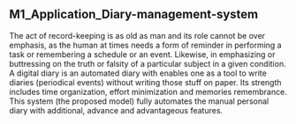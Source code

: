 ## M1_Application_Diary-management-system

The act of record-keeping is as old as man and its role cannot be over emphasis, as the human at times needs a form of reminder in performing a task or remembering a schedule or an event. Likewise, in emphasizing or buttressing on the truth or falsity of a particular subject in a given condition. A digital diary is an automated diary with enables one as a tool to write diaries (periodical events) without writing those stuff on paper. Its strength includes time organization, effort minimization and memories remembrance. 
This system (the proposed model) fully automates the manual personal diary with additional, advance and advantageous features.

 
